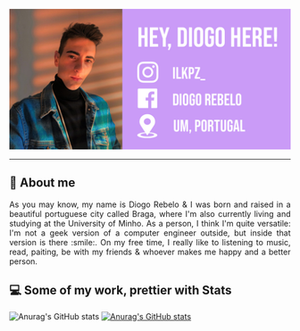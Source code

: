 ![](images/BannerGit.jpg)
- - - - - - - - - - - - - -
## :yellow_heart: About me
<div style="text-align: justify"> 
  As you may know, my name is Diogo Rebelo & I was born and raised in a beautiful portuguese city called Braga, where I'm also currently living and studying at the University of Minho. As a person, I think I'm quite versatile: I'm not a geek version of a computer engineer outside, but inside that version is there :smile:. On my free time, I really like to listening to music, read, paiting, be with my friends & whoever makes me happy and a better person. 
</div>

## :computer: Some of my work, prettier with Stats
![Anurag's GitHub stats](https://github-readme-stats.vercel.app/apiDiogo-da-Silva-Rebelo=anuraghazra&show_icons=true&theme=radical)
[![Anurag's GitHub stats](https://github-readme-stats.vercel.app/apiDiogo-da-Silva-Rebelo=anuraghazra)](https://github.com/anuraghazra/github-readme-stats)
